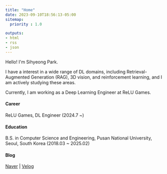 ```yaml
---
title: "Home"
date: 2023-09-10T18:56:13-05:00
sitemap:
  priority : 1.0

outputs:
- html
- rss
- json
---
```

Hello! I'm Sihyeong Park.

I have a interest in a wide range of DL domains, including Retrieval-Augmented Generation (RAG), 3D vision, and reinforcement learning, and I am actively studying these areas.

Currently, I am working as a Deep Learning Engineer at ReLU Games.


#### Career
ReLU Games, DL Engineer (2024.7 ~)

#### Education
B.S. in Computer Science and Engineering, Pusan National University, Seoul, South Korea (2018.03 ~ 2025.02)


#### Blog
[Naver](https://blog.naver.com/bshlab671) | [Velog](https://velog.io/@sihyeong671)
